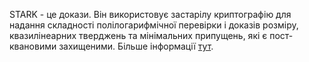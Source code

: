 STARK - це докази. Він використовує застарілу криптографію для надання складності полілогарифмічної перевірки і доказів розміру, квазилінеарних тверджень та мінімальних припущень, які є пост-квановими захищеними. Більше інформації [тут](https://starkware.co/stark/).